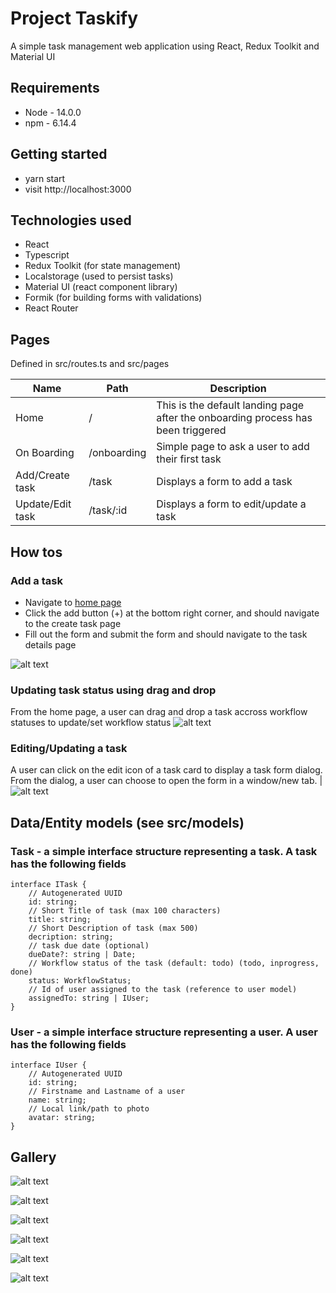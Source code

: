 # Project Taskify

A simple task management web application using React, Redux Toolkit and Material UI

## Requirements

- Node - 14.0.0
- npm - 6.14.4

## Getting started

- yarn start
- visit http://localhost:3000

## Technologies used

- React
- Typescript
- Redux Toolkit (for state management)
- Localstorage (used to persist tasks)
- Material UI (react component library)
- Formik (for building forms with validations)
- React Router

## Pages

Defined in src/routes.ts and src/pages

| Name             | Path        | Description                                                                      |
| ---------------- | ----------- | -------------------------------------------------------------------------------- |
| Home             | /           | This is the default landing page after the onboarding process has been triggered |
| On Boarding      | /onboarding | Simple page to ask a user to add their first task                                |
| Add/Create task  | /task       | Displays a form to add a task                                                    |
| Update/Edit task | /task/:id   | Displays a form to edit/update a task 

## How tos
### Add a task
- Navigate to [home page](http://localhost:3000) 
- Click the add button (+) at the bottom right corner, and should navigate to the create task page
- Fill out the form and submit the form and should navigate to the task details page

![alt text](./gallery/add-task.gif "Create task")


### Updating task status using drag and drop
From the home page, a user can drag and drop a task accross workflow statuses to update/set workflow status
![alt text](./gallery/dnd-tasks.gif "Logo Title Text 1")

### Editing/Updating a task
A user can click on the edit icon of a task card to display a task form dialog. From the dialog, a user can choose to open the form in a window/new tab.
                                           |
![alt text](./gallery/edit-update.gif "Update/Edit task")

## Data/Entity models (see src/models)

### Task - a simple interface structure representing a task. A task has the following fields

```
interface ITask {
    // Autogenerated UUID
    id: string;
    // Short Title of task (max 100 characters)
    title: string;
    // Short Description of task (max 500)
    decription: string;
    // task due date (optional)
    dueDate?: string | Date;
    // Workflow status of the task (default: todo) (todo, inprogress, done)
    status: WorkflowStatus;
    // Id of user assigned to the task (reference to user model)
    assignedTo: string | IUser;
}
```

### User - a simple interface structure representing a user. A user has the following fields

```
interface IUser {
    // Autogenerated UUID
    id: string;
    // Firstname and Lastname of a user
    name: string;
    // Local link/path to photo
    avatar: string;
}
```

## Gallery
![alt text](./gallery/onboarding.png "On Boarding Page")

![alt text](./gallery/home.png "Home Page")

![alt text](./gallery/home-task-details.png "Task details in a dialog")

![alt text](./gallery/create-task.png "Create/Add Task Page")

![alt text](./gallery/task-details.png "Edit/Update Task Page")

![alt text](./gallery/dnd-tasks.gif "Logo Title Text 1")

